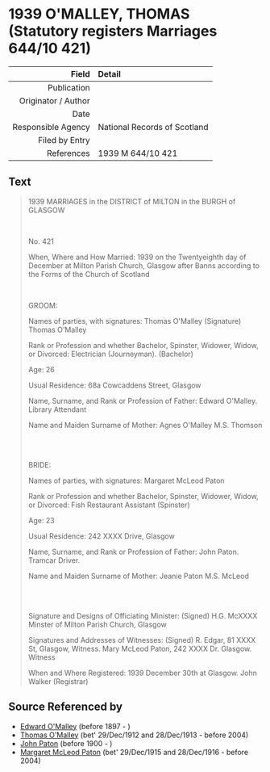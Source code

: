 ﻿---
layout: page
permalink: /sources/s89657505
---

# 1939 O'MALLEY, THOMAS (Statutory registers Marriages 644/10 421)

Field | Detail
---:|:---
Publication | 
Originator / Author | 
Date | 
Responsible Agency | National Records of Scotland
Filed by Entry | 
References | 1939 M 644/10 421

## Text

> 1939 MARRIAGES in the DISTRICT of MILTON in the BURGH of GLASGOW
>
> <br/>
>
> No. 421
>
> When, Where and How Married: 1939 on the Twentyeighth day of December at Milton Parish Church, Glasgow after Banns according to the Forms of the Church of Scotland
>
> <br/>
>
> GROOM:
>
> Names of parties, with signatures: Thomas O'Malley (Signature) Thomas O'Malley
>
> Rank or Profession and whether Bachelor, Spinster, Widower, Widow, or Divorced: Electrician (Journeyman). (Bachelor)
>
> Age: 26
>
> Usual Residence: 68a Cowcaddens Street, Glasgow
>
> Name, Surname, and Rank or Profession of Father: Edward O'Malley. Library Attendant
>
> Name and Maiden Surname of Mother: Agnes O'Malley M.S. Thomson
>
> <br/>
>
> <br/>
>
> BRIDE:
>
> Names of parties, with signatures: Margaret McLeod Paton
>
> Rank or Profession and whether Bachelor, Spinster, Widower, Widow, or Divorced: Fish Restaurant Assistant (Spinster)
>
> Age: 23
>
> Usual Residence: 242 XXXX Drive, Glasgow
>
> Name, Surname, and Rank or Profession of Father: John Paton. Tramcar Driver.
>
> Name and Maiden Surname of Mother: Jeanie Paton M.S. McLeod
>
> <br/>
>
> <br/>
>
> Signature and Designs of Officiating Minister: (Signed) H.G. McXXXX Minster of Milton Parish Church, Glasgow
>
> Signatures and Addresses of Witnesses: (Signed) R. Edgar, 81 XXXX St, Glasgow, Witness. Mary McLeod Paton, 242 XXXX Dr. Glasgow. Witness
>
> When and Where Registered: 1939 December 30th at Glasgow. John Walker (Registrar)
>

## Source Referenced by

* [Edward O'Malley](../people/@76741424@-edward-o'malley-b1897-d.md) (before 1897 - )
* [Thomas O'Malley](../people/@12568152@-thomas-o'malley-b1912-12-29~1913-12-28-d2004.md) (bet' 29/Dec/1912 and 28/Dec/1913 - before 2004)
* [John Paton](../people/@5211114@-john-paton-b1900-d.md) (before 1900 - )
* [Margaret McLeod Paton](../people/@56209708@-margaret-mcleod-paton-b1915-12-29~1916-12-28-d2004.md) (bet' 29/Dec/1915 and 28/Dec/1916 - before 2004)
